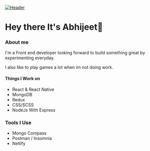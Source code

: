 [![Header](https://user-images.githubusercontent.com/43760933/128131904-fa2f90a0-da6d-4ad9-b730-b1a32bca102d.jpg)](https://github.com/conquerr0rr/)
<!-- [![Header](https://user-images.githubusercontent.com/43760933/127286054-850dbfb4-ddb6-4741-a669-5f755bae87a2.jpg "Header")](https://github.com/conquerr0rr/) -->
# Hey there It's Abhijeet👋


<!-- - 🔭 I’m currently working on ...
- 🌱 I’m currently learning ...
- 👯 I’m looking to collaborate on ...
- 🤔 I’m looking for help with ...
- 💬 Ask me about ...
- 📫 How to reach me: ...
- 😄 Pronouns: ...
- ⚡ Fun fact: ... -->

### About me

I'm a Front end developer looking forward to build something great by experimenting everyday.  

I also like to play games a lot when im not doing work.


#### Things I Work on

- React & React Native
- MongoDB
- Redux
- CSS/SCSS
- NodeJs With Express

### Tools I Use

- Mongo Compass
- Postman / Insomnia
- Netlify
